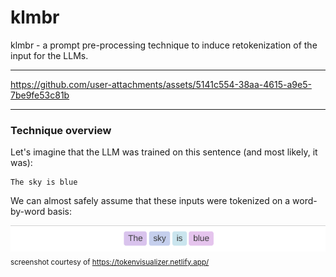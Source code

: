 # klmbr

klmbr - a prompt pre-processing technique to induce retokenization of the input for the LLMs.

---

https://github.com/user-attachments/assets/5141c554-38aa-4615-a9e5-7be9fe53c81b

---

### Technique overview

Let's imagine that the LLM was trained on this sentence (and most likely, it was):

```text
The sky is blue
```

We can almost safely assume that these inputs were tokenized on a word-by-word basis:

![screenshot of the "The sky is blue" tokenization](./assets/sky-tokens.png)<br/>
<sub>screenshot courtesy of https://tokenvisualizer.netlify.app/</sub>